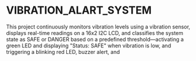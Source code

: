 # VIBRATION_ALART_SYSTEM
This project continuously monitors vibration levels using a vibration sensor, displays real-time readings on a 16x2 I2C LCD, and classifies the system state as SAFE or DANGER based on a predefined threshold—activating a green LED and displaying "Status: SAFE" when vibration is low, and triggering a blinking red LED, buzzer alert, and 
